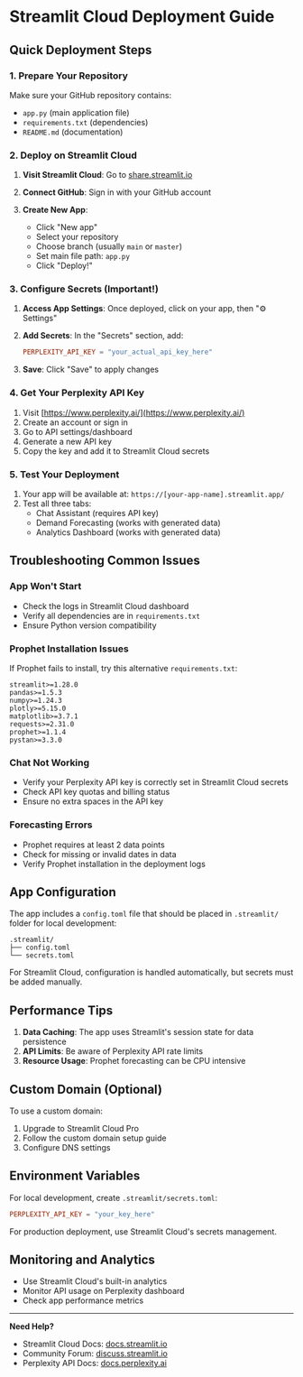 # Streamlit Cloud Deployment Guide

## Quick Deployment Steps

### 1. Prepare Your Repository
Make sure your GitHub repository contains:
- `app.py` (main application file)
- `requirements.txt` (dependencies)
- `README.md` (documentation)

### 2. Deploy on Streamlit Cloud

1. **Visit Streamlit Cloud**: Go to [share.streamlit.io](https://share.streamlit.io/)

2. **Connect GitHub**: Sign in with your GitHub account

3. **Create New App**: 
   - Click "New app"
   - Select your repository
   - Choose branch (usually `main` or `master`)
   - Set main file path: `app.py`
   - Click "Deploy!"

### 3. Configure Secrets (Important!)

1. **Access App Settings**: Once deployed, click on your app, then "⚙️ Settings"

2. **Add Secrets**: In the "Secrets" section, add:
   ```toml
   PERPLEXITY_API_KEY = "your_actual_api_key_here"
   ```

3. **Save**: Click "Save" to apply changes

### 4. Get Your Perplexity API Key

1. Visit [https://www.perplexity.ai/](https://www.perplexity.ai/)
2. Create an account or sign in
3. Go to API settings/dashboard
4. Generate a new API key
5. Copy the key and add it to Streamlit Cloud secrets

### 5. Test Your Deployment

1. Your app will be available at: `https://[your-app-name].streamlit.app/`
2. Test all three tabs:
   - Chat Assistant (requires API key)
   - Demand Forecasting (works with generated data)
   - Analytics Dashboard (works with generated data)

## Troubleshooting Common Issues

### App Won't Start
- Check the logs in Streamlit Cloud dashboard
- Verify all dependencies are in `requirements.txt`
- Ensure Python version compatibility

### Prophet Installation Issues
If Prophet fails to install, try this alternative `requirements.txt`:
```
streamlit>=1.28.0
pandas>=1.5.3
numpy>=1.24.3
plotly>=5.15.0
matplotlib>=3.7.1
requests>=2.31.0
prophet>=1.1.4
pystan>=3.3.0
```

### Chat Not Working
- Verify your Perplexity API key is correctly set in Streamlit Cloud secrets
- Check API key quotas and billing status
- Ensure no extra spaces in the API key

### Forecasting Errors
- Prophet requires at least 2 data points
- Check for missing or invalid dates in data
- Verify Prophet installation in the deployment logs

## App Configuration

The app includes a `config.toml` file that should be placed in `.streamlit/` folder for local development:

```
.streamlit/
├── config.toml
└── secrets.toml
```

For Streamlit Cloud, configuration is handled automatically, but secrets must be added manually.

## Performance Tips

1. **Data Caching**: The app uses Streamlit's session state for data persistence
2. **API Limits**: Be aware of Perplexity API rate limits
3. **Resource Usage**: Prophet forecasting can be CPU intensive

## Custom Domain (Optional)

To use a custom domain:
1. Upgrade to Streamlit Cloud Pro
2. Follow the custom domain setup guide
3. Configure DNS settings

## Environment Variables

For local development, create `.streamlit/secrets.toml`:
```toml
PERPLEXITY_API_KEY = "your_key_here"
```

For production deployment, use Streamlit Cloud's secrets management.

## Monitoring and Analytics

- Use Streamlit Cloud's built-in analytics
- Monitor API usage on Perplexity dashboard
- Check app performance metrics

---

**Need Help?** 
- Streamlit Cloud Docs: [docs.streamlit.io](https://docs.streamlit.io/)
- Community Forum: [discuss.streamlit.io](https://discuss.streamlit.io/)
- Perplexity API Docs: [docs.perplexity.ai](https://docs.perplexity.ai/)